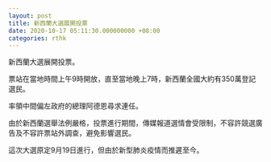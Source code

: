 ```yaml
---
layout: post
title: 新西蘭大選展開投票
date: 2020-10-17 05:11:30.000000000 +08:00
categories: rthk
---
```


新西蘭大選展開投票。

票站在當地時間上午9時開放，直至當地晚上7時，新西蘭全國大約有350萬登記選民。

率領中間偏左政府的總理阿德恩尋求連任。

由於新西蘭選舉法例嚴格，投票進行期間，傳媒報道選情會受限制，不容許競選廣告及不容許票站外調查，避免影響選民。

這次大選原定9月19日進行，但由於新型肺炎疫情而推遲至今。
